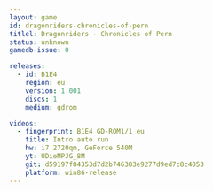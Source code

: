 ```yaml
---
layout: game
id: dragonriders-chronicles-of-pern
titlel: Dragonriders - Chronicles of Pern
status: unknown
gamedb-issue: 0

releases:
  - id: B1E4
    region: eu
    version: 1.001
    discs: 1
    medium: gdrom

videos:
  - fingerprint: B1E4 GD-ROM1/1 eu
    title: Intro auto run
    hw: i7 2720qm, GeForce 540M
    yt: UDieMPJG_8M
    git: d59197f84353d7d2b746383e9277d9ed7c8c4053
    platform: win86-release
---
```

